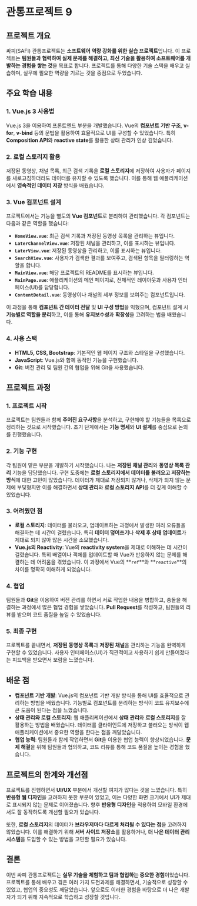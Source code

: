 # 관통프로젝트 9

## 프로젝트 개요

싸피(SAFI) 관통프로젝트는 **소프트웨어 역량 강화를 위한 실습 프로젝트**입니다. 이 프로젝트는 **팀원들과 협력하여 실제 문제를 해결하고, 최신 기술을 활용하여 소프트웨어를 개발하는 경험을 쌓는 것**을 목표로 합니다. 프로젝트를 통해 다양한 기술 스택을 배우고 실습하며, 실무에 필요한 역량을 기르는 것을 중점으로 두었습니다.

## 주요 학습 내용

### 1. **Vue.js 3 사용법**
Vue.js 3을 이용하여 프론트엔드 부분을 개발했습니다. Vue의 **컴포넌트 기반 구조**, **v-for**, **v-bind** 등의 문법을 활용하여 효율적으로 UI를 구성할 수 있었습니다. 특히 **Composition API**와 **reactive state**를 활용한 상태 관리가 인상 깊었습니다.

### 2. **로컬 스토리지 활용**
저장된 동영상, 채널 목록, 최근 검색 기록을 **로컬 스토리지**에 저장하여 사용자가 페이지를 새로고침하더라도 데이터를 유지할 수 있도록 했습니다. 이를 통해 웹 애플리케이션에서 **영속적인 데이터 저장** 방식을 배웠습니다.

### 3. **Vue 컴포넌트 설계**
프로젝트에서는 기능을 별도의 **Vue 컴포넌트**로 분리하여 관리했습니다. 각 컴포넌트는 다음과 같은 역할을 했습니다:

- **`HomeView.vue`**: 최근 검색 기록과 저장된 동영상 목록을 관리하는 뷰입니다.
- **`LaterChannelView.vue`**: 저장된 채널을 관리하고, 이를 표시하는 뷰입니다.
- **`LaterView.vue`**: 저장된 동영상을 관리하고, 이률 표시하는 뷰입니다.
- **`SearchView.vue`**: 사용자가 검색한 결과를 보여주고, 검색된 항목을 필터링하는 역할을 합니다.
- **`MainView.vue`**: 해당 프로젝트의 README를 표시하는 뷰입니다.
- **`MainPage.vue`**: 애플리케이션의 메인 페이지로, 전체적인 레이아웃과 사용자 인터페이스(UI)를 담당합니다.
- **`ContentDetail.vue`**: 동영상이나 채널의 세부 정보를 보여주는 컴포넌트입니다.


이 과정을 통해 **컴포넌트 간 데이터 전달** 및 **UI 구성 방법**을 익혔으며, 컴포넌트 설계 시 **기능별로 역할을 분리**하고, 이를 통해 **유지보수성**과 **확장성**을 고려하는 법을 배웠습니다.

### 4. **사용 스택**
- **HTML5, CSS, Bootstrap**: 기본적인 웹 페이지 구조와 스타일을 구성했습니다.
- **JavaScript**: Vue.js와 함께 동적인 기능을 구현했습니다.
- **Git**: 버전 관리 및 팀원 간의 협업을 위해 Git을 사용했습니다.

## 프로젝트 과정

### **1. 프로젝트 시작**
프로젝트는 팀원들과 함께 **주어진 요구사항**을 분석하고, 구현해야 할 기능들을 목록으로 정리하는 것으로 시작했습니다. 초기 단계에서는 **기능 명세**와 **UI 설계**를 중심으로 논의를 진행했습니다.

### **2. 기능 구현**
각 팀원이 맡은 부분을 개발하기 시작했습니다. 나는 **저장된 채널 관리**와 **동영상 목록 관리** 기능을 담당했습니다. 구현 도중에는 **로컬 스토리지에서 데이터를 불러오고 저장하는 방식**에 대한 고민이 많았습니다. 데이터가 제대로 저장되지 않거나, 삭제가 되지 않는 문제에 부딪혔지만 이를 해결하면서 **상태 관리**와 **로컬 스토리지 API**를 더 깊게 이해할 수 있었습니다.

### **3. 어려웠던 점**
- **로컬 스토리지**: 데이터를 불러오고, 업데이트하는 과정에서 발생한 여러 오류들을 해결하는 데 시간이 걸렸습니다. 특히 **데이터 덮어쓰기**나 **삭제 후 상태 업데이트**가 제대로 되지 않아 많은 시간을 소모했습니다.
- **Vue.js의 Reactivity**: Vue의 **reactivity system**을 제대로 이해하는 데 시간이 걸렸습니다. 특히 배열이나 객체를 업데이트할 때 Vue가 반응하지 않는 문제를 해결하는 데 어려움을 겪었습니다. 이 과정에서 Vue의 **`ref`**와 **`reactive`**의 차이를 명확히 이해하게 되었습니다.

### **4. 협업**
팀원들과 **Git**을 이용하여 버전 관리를 하면서 서로 작업한 내용을 병합하고, 충돌을 해결하는 과정에서 많은 협업 경험을 쌓았습니다. **Pull Request**를 작성하고, 팀원들의 리뷰를 받으며 코드 품질을 높일 수 있었습니다.

### **5. 최종 구현**
프로젝트를 끝내면서, **저장된 동영상 목록**과 **저장된 채널**을 관리하는 기능을 완벽하게 구현할 수 있었습니다. 사용자 인터페이스(UI)가 직관적이고 사용하기 쉽게 만들어졌다는 피드백을 받으면서 보람을 느꼈습니다.

## 배운 점

- **컴포넌트 기반 개발**: Vue.js의 컴포넌트 기반 개발 방식을 통해 UI를 효율적으로 관리하는 방법을 배웠습니다. 기능별로 컴포넌트를 분리하는 방식이 코드 유지보수에 큰 도움이 된다는 점을 느꼈습니다.
- **상태 관리와 로컬 스토리지**: 웹 애플리케이션에서 **상태 관리**와 **로컬 스토리지**를 잘 활용하는 방법을 배웠습니다. 데이터를 클라이언트에 저장하고 불러오는 방식이 웹 애플리케이션에서 중요한 역할을 한다는 점을 깨달았습니다.
- **협업 능력**: 팀원들과 함께 작업하면서 **Git**을 이용한 협업 능력이 향상되었습니다. **문제 해결**을 위해 팀원들과 협의하고, 코드 리뷰를 통해 코드 품질을 높이는 경험을 했습니다.

## 프로젝트의 한계와 개선점

프로젝트를 진행하면서 **UI/UX** 부분에서 개선할 여지가 많다는 것을 느꼈습니다. 특히 **반응형 웹 디자인**을 고려하지 못한 부분이 있었고, 이는 다양한 화면 크기에서 UI가 제대로 표시되지 않는 문제로 이어졌습니다. 향후 **반응형 디자인**을 적용하여 모바일 환경에서도 잘 동작하도록 개선할 필요가 있습니다.

또한, **로컬 스토리지**의 데이터가 **브라우저마다 다르게 처리될 수 있다는 점**을 고려하지 않았습니다. 이를 해결하기 위해 **서버 사이드 저장소**를 활용하거나, **더 나은 데이터 관리 시스템**을 도입할 수 있는 방법을 고민할 필요가 있습니다.

## 결론

이번 싸피 관통프로젝트는 **실무 기술을 체험하고 팀과 협업하는 중요한 경험**이었습니다. 프로젝트를 통해 배우고 겪은 여러 가지 도전과제를 해결하면서, 기술적으로 성장할 수 있었고, 협업의 중요성도 깨달았습니다. 앞으로도 이러한 경험을 바탕으로 더 나은 개발자가 되기 위해 지속적으로 학습하고 성장할 것입니다.


